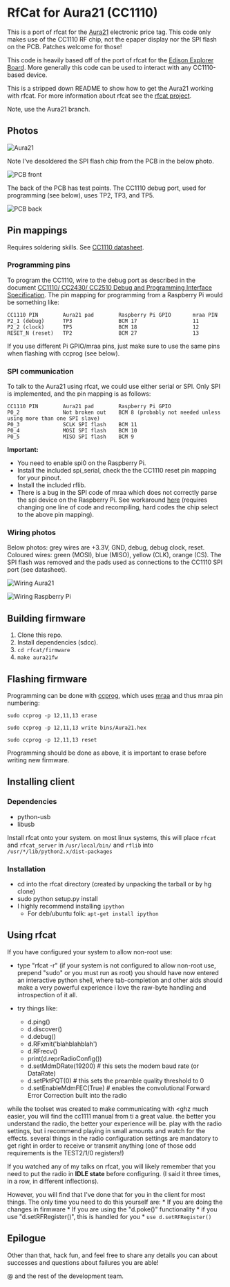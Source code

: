 # RfCat for Aura21 (CC1110)

This is a port of rfcat for the [Aura21](https://www.displaydata.com/solutions) electronic price tag. This code only makes use of the CC1110 RF chip, not the epaper display nor the SPI flash on the PCB. Patches welcome for those!

This code is heavily based off of the port of rfcat for the [Edison Explorer Board](https://github.com/EnhancedRadioDevices/rfcat). More generally this code can be used to interact with any CC1110-based device.

This is a stripped down README to show how to get the Aura21 working with rfcat. For more information about rfcat see the [rfcat project](https://github.com/atlas0fd00m/rfcat).

Note, use the Aura21 branch.

## Photos

![Aura21](docs/images/front-back.jpg)

Note I've desoldered the SPI flash chip from the PCB in the below photo.

![PCB front](docs/images/pcb_front.jpg)

The back of the PCB has test points. The CC1110 debug port, used for programming (see below), uses TP2, TP3, and TP5.

![PCB back](docs/images/pcb_back.jpg)

## Pin mappings

Requires soldering skills. See [CC1110 datasheet](http://www.ti.com/product/CC1110-CC1111#).

### Programming pins

To program the CC1110, wire to the debug port as described in the document [CC1110/ CC2430/ CC2510 Debug and Programming Interface Specification](http://www.ti.com/lit/ug/swra124/swra124.pdf). The pin mapping for programming from a Raspberry Pi would be something like:

```
CC1110 PIN        Aura21 pad        Raspberry Pi GPIO       mraa PIN
P2_1 (debug)      TP3               BCM 17                  11
P2_2 (clock)      TP5               BCM 18                  12
RESET_N (reset)   TP2               BCM 27                  13
```

If you use different Pi GPIO/mraa pins, just make sure to use the same pins when flashing with ccprog (see below).

### SPI communication

To talk to the Aura21 using rfcat, we could use either serial or SPI. Only SPI is implemented, and the pin mapping is as follows:

```
CC1110 PIN        Aura21 pad        Raspberry Pi GPIO
P0_2              Not broken out    BCM 8 (probably not needed unless using more than one SPI slave)
P0_3              SCLK SPI flash    BCM 11
P0_4              MOSI SPI flash    BCM 10
P0_5              MISO SPI flash    BCM 9
```

**Important:**
* You need to enable spi0 on the Raspberry Pi.
* Install the included spi_serial, check the the CC1110 reset pin mapping for your pinout.
* Install the included rflib.
* There is a bug in the SPI code of mraa which does not correctly parse the spi device on the Raspberry Pi. See workaround [here](https://github.com/intel-iot-devkit/mraa/issues/947) (requires changing one line of code and recompiling, hard codes the chip select to the above pin mapping).

### Wiring photos

Below photos: grey wires are +3.3V, GND, debug, debug clock, reset. Coloured wires: green (MOSI), blue (MISO), yellow (CLK), orange (CS). The SPI flash was removed and the pads used as connections to the CC1110 SPI port (see datasheet).

![Wiring Aura21](docs/images/wiring_aura21.jpg)

![Wiring Raspberry Pi](docs/images/wiring_rpi.jpg)

## Building firmware

1. Clone this repo.
2. Install dependencies (sdcc).
3. `cd rfcat/firmware`
4. `make aura21fw`

## Flashing firmware

Programming can be done with [ccprog](https://github.com/ps2/ccprog), which uses [mraa](https://github.com/intel-iot-devkit/mraa) and thus mraa pin numbering:

`sudo ccprog -p 12,11,13 erase`

`sudo ccprog -p 12,11,13 write bins/Aura21.hex`

`sudo ccprog -p 12,11,13 reset`

Programming should be done as above, it is important to erase before writing new firmware.

## Installing client

### Dependencies
* python-usb
* libusb

Install rfcat onto your system.  on most linux systems, this will place `rfcat` and `rfcat_server` in `/usr/local/bin/` and `rflib` into `/usr/*/lib/python2.x/dist-packages`

### Installation

* cd into the rfcat directory (created by unpacking the tarball or by hg clone)
* sudo python setup.py install
* I highly recommend installing `ipython`
  * For deb/ubuntu folk: `apt-get install ipython`

## Using rfcat

If you have configured your system to allow non-root use:

* type "rfcat -r"   (if your system is not configured to allow non-root use, prepend "sudo" or you must run as root)
    you should have now entered an interactive python shell, where tab-completion and other aids should make a very powerful experience
    i love the raw-byte handling and introspection of it all.

* try things like:
    * d.ping()
    * d.discover()
    * d.debug()
    * d.RFxmit('blahblahblah')
    * d.RFrecv()
    * print(d.reprRadioConfig())
    * d.setMdmDRate(19200)      # this sets the modem baud rate (or DataRate)
    * d.setPktPQT(0)            # this sets the preamble quality threshold to 0
    * d.setEnableMdmFEC(True)   # enables the convolutional Forward Error Correction built into the radio


while the toolset was created to make communicating with <ghz much easier, you will find the cc1111 manual from ti a great value.  the better you understand the radio, the better your experience will be.
play with the radio settings, but i recommend playing in small amounts and watch for the effects.  several things in the radio configuration settings are mandatory to get right in order to receive or transmit anything (one of those odd requirements is the TEST2/1/0 registers!)

If you watched any of my talks on rfcat, you will likely remember that you need to put the radio in **IDLE state** before configuring. (I said it three times, in a row, in different inflections).

However, you will find that I've done that for you in the client for most things.  The only time you need to do this yourself are:
    * If you are doing the changes in firmware
    * If you are using the "d.poke()" functionality
        * if you use "d.setRFRegister()", this is handled for you
        * `use d.setRFRegister()`

## Epilogue

Other than that, hack fun, and feel free to share any details you can about successes and questions about failures you are able!

@ and the rest of the development team.

